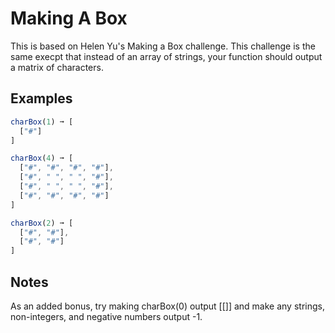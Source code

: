 # Making A Box

This is based on Helen Yu's Making a Box challenge. This challenge is the same execpt that instead of an array of strings, your function should output a matrix of characters.

## Examples

```javascript
charBox(1) ➞ [
  ["#"]
]

charBox(4) ➞ [
  ["#", "#", "#", "#"],
  ["#", " ", " ", "#"],
  ["#", " ", " ", "#"],
  ["#", "#", "#", "#"]
]

charBox(2) ➞ [
  ["#", "#"],
  ["#", "#"]
]
```

## Notes

As an added bonus, try making charBox(0) output [[]] and make any strings, non-integers, and negative numbers output -1.
